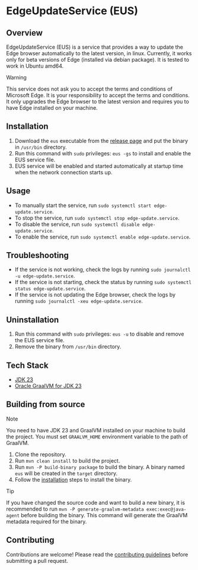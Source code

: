 # EdgeUpdateService (EUS)

## Overview

EdgeUpdateService (EUS) is a service that provides a way to update the Edge browser automatically to the latest version, in linux.
Currently, it works only for beta versions of Edge (installed via debian package). It is tested to work in Ubuntu amd64.

> [!WARNING]
> This service does not ask you to accept the terms and conditions of Microsoft Edge. It is your responsibility to accept the terms and conditions.
> It only upgrades the Edge browser to the latest version and requires you to have Edge installed on your machine.

## Installation

1. Download the `eus` executable from the [release page](https://github.com/SaptarshiSarkar12/EdgeUpdateService/releases/latest) and put the binary in `/usr/bin` directory.
2. Run this command with `sudo` privileges: `eus -gs` to install and enable the EUS service file.
3. EUS service will be enabled and started automatically at startup time when the network connection starts up.

## Usage

- To manually start the service, run `sudo systemctl start edge-update.service`.
- To stop the service, run `sudo systemctl stop edge-update.service`.
- To disable the service, run `sudo systemctl disable edge-update.service`.
- To enable the service, run `sudo systemctl enable edge-update.service`.

## Troubleshooting

- If the service is not working, check the logs by running `sudo journalctl -u edge-update.service`.
- If the service is not starting, check the status by running `sudo systemctl status edge-update.service`.
- If the service is not updating the Edge browser, check the logs by running `sudo journalctl -xeu edge-update.service`.

## Uninstallation

1. Run this command with `sudo` privileges: `eus -u` to disable and remove the EUS service file.
2. Remove the binary from `/usr/bin` directory.

## Tech Stack

- [JDK 23](https://www.oracle.com/java/technologies/downloads/#java23)
- [Oracle GraalVM for JDK 23](https://www.graalvm.org/)

## Building from source

> [!NOTE]
> You need to have JDK 23 and GraalVM installed on your machine to build the project.
> You must set `GRAALVM_HOME` environment variable to the path of GraalVM.

1. Clone the repository.
2. Run `mvn clean install` to build the project.
3. Run `mvn -P build-binary package` to build the binary. A binary named `eus` will be created in the `target` directory.
4. Follow the [installation](#installation) steps to install the binary.

> [!TIP]
> If you have changed the source code and want to build a new binary, it is recommended to run `mvn -P generate-graalvm-metadata exec:exec@java-agent` before building the binary.
> This command will generate the GraalVM metadata required for the binary.

## Contributing

Contributions are welcome! Please read the [contributing guidelines](CONTRIBUTING.md) before submitting a pull request.
